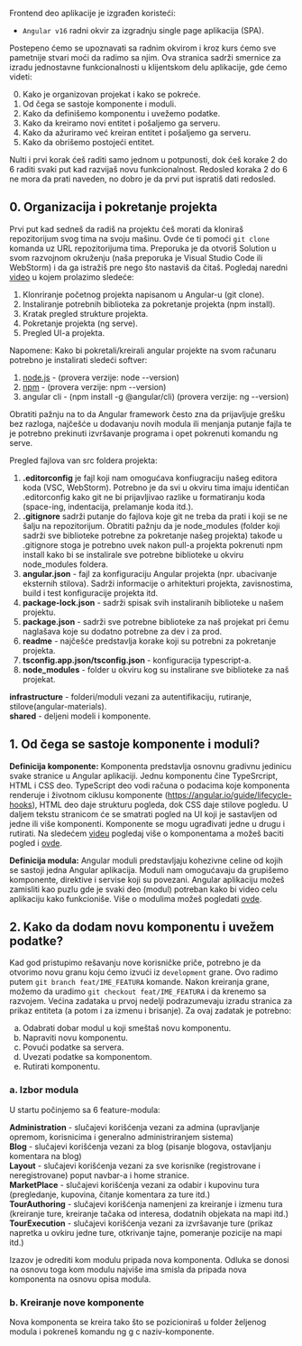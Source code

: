 Frontend deo aplikacije je izgrađen koristeći:

- `Angular v16` radni okvir za izgradnju single page aplikacija (SPA).

Postepeno ćemo se upoznavati sa radnim okvirom i kroz kurs ćemo sve pametnije stvari moći da radimo sa njim. Ova stranica sadrži smernice za izradu jednostavne funkcionalnosti u klijentskom delu aplikacije, gde ćemo videti:

<ol start="0">
  <li>Kako je organizovan projekat i kako se pokreće.</li>
  <li>Od čega se sastoje komponente i moduli.</li>
  <li>Kako da definišemo komponentu i uvežemo podatke.</li>
  <li>Kako da kreiramo novi entitet i pošaljemo ga serveru.</li>
  <li>Kako da ažuriramo već kreiran entitet i pošaljemo ga serveru.</li>
  <li>Kako da obrišemo postojeći entitet.</li>
</ol>

Nulti i prvi korak ćeš raditi samo jednom u potpunosti, dok ćeš korake 2 do 6 raditi svaki put kad razvijaš novu funkcionalnost. Redosled koraka 2 do 6 ne mora da prati naveden, no dobro je da prvi put ispratiš dati redosled.

## 0. Organizacija i pokretanje projekta

Prvi put kad sedneš da radiš na projektu ćeš morati da kloniraš repozitorijum svog tima na svoju mašinu. Ovde će ti pomoći `git clone` komanda uz URL repozitorijuma tima.
Preporuka je da otvoriš Solution u svom razvojnom okruženju (naša preporuka je Visual Studio Code ili WebStorm) i da ga istražiš pre nego što nastaviš da čitaš. Pogledaj naredni <a href="https://www.youtube.com/watch?v=Puc6bNYfkzg">video</a> u kojem prolazimo sledeće:

1. Klonriranje početnog projekta napisanom u Angular-u (git clone).
2. Instaliranje potrebnih biblioteka za pokretanje projekta (npm install).
3. Kratak pregled strukture projekta.
4. Pokretanje projekta (ng serve).
5. Pregled UI-a projekta.

Napomene:
Kako bi pokretali/kreirali angular projekte na svom računaru potrebno je instalirati sledeći softver:
1. <a href="https://nodejs.org/en">node.js</a> - (provera verzije: node --version)
2. <a href="https://www.npmjs.com/">npm</a> - (provera verzije: npm --version)
3. angular cli - (npm install -g @angular/cli) (provera verzije: ng --version)

Obratiti pažnju na to da Angular framework često zna da prijavljuje grešku bez razloga, najčešće u dodavanju novih modula ili menjanja putanje fajla te je potrebno prekinuti izvršavanje programa i opet pokrenuti komandu ng serve.

Pregled fajlova van src foldera projekta:
1. <b>.editorconfig</b> je fajl koji nam omogućava konfiugraciju našeg editora koda (VSC, WebStorm). Potrebno je da svi u okviru tima imaju identičan .editorconfig kako git ne bi prijavljivao razlike u formatiranju koda (space-ing, indentacija, prelamanje koda itd.).
2. <b>.gitignore</b> sadrži putanje do fajlova koje git ne treba da prati i koji se ne šalju na repozitorijum. Obratiti pažnju da je node_modules (folder koji sadrži sve biblioteke potrebne za pokretanje našeg projekta) takođe u .gitignore stoga je potrebno uvek nakon pull-a projekta pokrenuti npm install kako bi se instalirale sve potrebne biblioteke u okviru node_modules foldera.
3. <b>angular.json</b> - fajl za konfiguraciju Angular projekta (npr. ubacivanje eksternih stilova). Sadrži informacije o arhitekturi projekta, zavisnostima, build i test konfiguracije projekta itd.
4. <b>package-lock.json</b> - sadrži spisak svih instaliranih biblioteke u našem projektu.
5. <b>package.json</b> - sadrži sve potrebne biblioteke za naš projekat pri čemu naglašava koje su dodatno potrebne za dev i za prod.
6. <b>readme</b> - najčešće predstavlja korake koji su potrebni za pokretanje projekta.
7. <b>tsconfig.app.json/tsconfig.json</b> - konfiguracija typescript-a.
8. <b>node_modules</b> - folder u okviru kog su instalirane sve biblioteke za naš projekat.

<b>infrastructure</b> - folderi/moduli vezani za autentifikaciju, rutiranje, stilove(angular-materials).  
<b>shared</b> - deljeni modeli i komponente.
## 1. Od čega se sastoje komponente i moduli?

<b>Definicija komponente:</b>
Komponenta predstavlja osnovnu gradivnu jedinicu svake stranice u Angular aplikaciji. Jednu komponentu čine TypeSrcript, HTML i CSS deo. TypeScript deo vodi računa o podacima koje komponenta renderuje i životnom ciklusu komponente (https://angular.io/guide/lifecycle-hooks), HTML deo daje strukturu pogleda, dok CSS daje stilove pogledu. U daljem tekstu stranicom će se smatrati pogled na UI koji je sastavljen od jedne ili više komponenti.
Komponente se mogu ugrađivati jedne u drugu i rutirati. Na sledećem <a href="https://www.youtube.com/watch?v=nF411IGhZjs">videu</a> pogledaj više o komponentama a možeš baciti pogled i <a href="https://angular.io/guide/component-overview">ovde</a>.

<b>Definicija modula:</b>
Angular moduli predstavljaju kohezivne celine od kojih se sastoji jedna Angular aplikacija. Moduli nam omogućavaju da grupišemo komponente, direktive i servise koji su povezani. Angular aplikaciju možeš zamisliti kao puzlu gde je svaki deo (modul) potreban kako bi video celu aplikaciju kako funkcioniše. Više o modulima možeš pogledati <a href="https://angular.io/guide/ngmodules">ovde</a>.

## 2. Kako da dodam novu komponentu i uvežem podatke?

Kad god pristupimo rešavanju nove korisničke priče, potrebno je da otvorimo novu granu koju ćemo izvući iz `development` grane. Ovo radimo putem `git branch feat/IME_FEATURA` komande. Nakon kreiranja grane, možemo da uradimo `git checkout feat/IME_FEATURA` i da krenemo sa razvojem.
Većina zadataka u prvoj nedelji podrazumevaju izradu stranica za prikaz entiteta (a potom i za izmenu i brisanje). Za ovaj zadatak je potrebno:

<ol type="a">
  <li>Odabrati dobar modul u koji smeštaš novu komponentu.</li>
  <li>Napraviti novu komponentu.</li>
  <li>Povući podatke sa servera.</li>
  <li>Uvezati podatke sa komponentom.</li>
  <li>Rutirati komponentu.</li>
</ol>

### a. Izbor modula

U startu počinjemo sa 6 feature-modula:

<b>Administration</b> - slučajevi korišćenja vezani za admina (upravljanje opremom, korisnicima i generalno administriranjem sistema)  
<b>Blog</b> - slučajevi korišćenja vezani za blog (pisanje blogova, ostavljanju komentara na blog)  
<b>Layout</b> - slučajevi korišćenja vezani za sve korisnike (registrovane i neregistrovane) poput navbar-a i home stranice.  
<b>MarketPlace</b> - slučajevi korišćenja vezani za odabir i kupovinu tura (pregledanje, kupovina, čitanje komentara za ture itd.)   
<b>TourAuthoring</b> - slučajevi korišćenja namenjeni za kreiranje i izmenu tura (kreiranje ture, kreiranje tačaka od interesa, dodatnih objekata na mapi itd.)  
<b>TourExecution</b> - slučajevi korišćenja vezani za izvršavanje ture (prikaz napretka u ovkiru jedne ture, otkrivanje tajne, pomeranje pozicije na mapi itd.)  

Izazov je odrediti kom modulu pripada nova komponenta. Odluka se donosi na osnovu toga kom modulu najviše ima smisla da pripada nova komponenta na osnovu opisa modula.

### b. Kreiranje nove komponente

Nova komponenta se kreira tako što se pozicioniraš u folder željenog modula i pokreneš komandu ng g c naziv-komponente.

